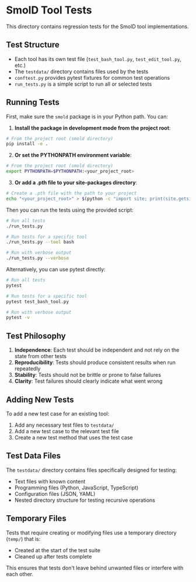 # SmolD Tool Tests

This directory contains regression tests for the SmolD tool implementations. 

## Test Structure

- Each tool has its own test file (`test_bash_tool.py`, `test_edit_tool.py`, etc.)
- The `testdata/` directory contains files used by the tests
- `conftest.py` provides pytest fixtures for common test operations
- `run_tests.py` is a simple script to run all or selected tests

## Running Tests

First, make sure the `smold` package is in your Python path. You can:

1. **Install the package in development mode from the project root**:

```bash
# From the project root (smold directory)
pip install -e .
```

2. **Or set the PYTHONPATH environment variable**:

```bash
# From the project root (smold directory)
export PYTHONPATH=$PYTHONPATH:<your_project_root>
```

3. **Or add a .pth file to your site-packages directory**:

```bash
# Create a .pth file with the path to your project
echo "<your_project_root>" > $(python -c "import site; print(site.getsitepackages()[0])")/smold.pth
```

Then you can run the tests using the provided script:

```bash
# Run all tests
./run_tests.py

# Run tests for a specific tool
./run_tests.py --tool bash

# Run with verbose output
./run_tests.py --verbose
```

Alternatively, you can use pytest directly:

```bash
# Run all tests
pytest

# Run tests for a specific tool
pytest test_bash_tool.py

# Run with verbose output
pytest -v
```

## Test Philosophy

1. **Independence**: Each test should be independent and not rely on the state from other tests
2. **Reproducibility**: Tests should produce consistent results when run repeatedly
3. **Stability**: Tests should not be brittle or prone to false failures
4. **Clarity**: Test failures should clearly indicate what went wrong

## Adding New Tests

To add a new test case for an existing tool:

1. Add any necessary test files to `testdata/`
2. Add a new test case to the relevant test file
3. Create a new test method that uses the test case

## Test Data Files

The `testdata/` directory contains files specifically designed for testing:

- Text files with known content
- Programming files (Python, JavaScript, TypeScript)
- Configuration files (JSON, YAML)
- Nested directory structure for testing recursive operations

## Temporary Files

Tests that require creating or modifying files use a temporary directory (`temp/`) that is:
- Created at the start of the test suite
- Cleaned up after tests complete

This ensures that tests don't leave behind unwanted files or interfere with each other.